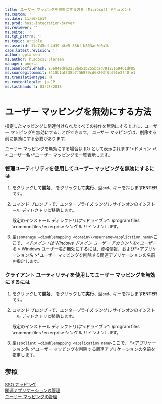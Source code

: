 ```yaml
---
title: ユーザー マッピングを無効にする方法 |Microsoft ドキュメント
ms.custom: ''
ms.date: 11/30/2017
ms.prod: host-integration-server
ms.reviewer: ''
ms.suite: ''
ms.tgt_pltfrm: ''
ms.topic: article
ms.assetid: 51c745dd-4d39-46e5-88bf-b803ae2e0a1b
caps.latest.revision: ''
author: gplarsen
ms.author: hisdocs; plarsen
manager: anneta
ms.openlocfilehash: 93694ed8a3238be51b255bcad79122169461d885
ms.sourcegitcommit: 8418b1a8f38b7f56979cd6e203f0b591e2f40fe1
ms.translationtype: MT
ms.contentlocale: ja-JP
ms.lasthandoff: 03/28/2018
---
```

# <a name="how-to-disable-a-user-mapping"></a>ユーザー マッピングを無効にする方法
指定したマッピングに関連付けられたすべての操作を無効にするときに、ユーザー マッピングを無効にすることができます。 ユーザー マッピングは、削除する前に無効にする必要があります。  
  
 ユーザー マッピングを無効にする場合は (D) として表示されます*\<ドメイン >\\< ユーザー名\>*ユーザー マッピングを一覧表示します。  
  
### <a name="to-disable-a-user-mapping-using-the-administration-utility"></a>管理ユーティリティを使用してユーザー マッピングを無効にするには  
  
1.  をクリックして**開始**、 をクリックして**実行**、型`cmd`、キーを押します**ENTER**です。  
  
2.  コマンド プロンプトで、エンタープライズ シングル サインオンのインストール ディレクトリに移動します。  
  
     既定のインストール ディレクトリは*\<ドライブ >*: \program files \common files \enterprise シングル サインオンします。  
  
3.  型`ssomanage –disablemapping <domain>\<username><application name>`ここで、 *\<ドメイン >*は Windows ドメイン ユーザー アカウントを*\<ユーザー名 >* Windows ユーザー名が無効にするには、資格情報、および*\<アプリケーション名 >*ユーザー マッピングを削除する関連アプリケーションの名前を指定します。  
  
### <a name="to-disable-a-user-mapping-using-the-client-utility"></a>クライアント ユーティリティを使用してユーザー マッピングを無効にするには  
  
1.  をクリックして**開始**、 をクリックして**実行**、型`cmd`、キーを押します**ENTER**です。  
  
2.  コマンド プロンプトで、エンタープライズ シングル サインオンのインストール ディレクトリに移動します。  
  
     既定のインストール ディレクトリは*\<ドライブ >*: \program files \common files \enterprise シングル サインオンします。  
  
3.  型`ssoclient –disablemapping <application name>`ここで、 *\<アプリケーション名 >*ユーザー マッピングを削除する関連アプリケーションの名前を指定します。  
  
## <a name="see-also"></a>参照  
 [SSO マッピング](../esso/sso-mappings.md)   
 [関連アプリケーションの管理](../esso/managing-affiliate-applications.md)   
 [ユーザー マッピングの管理](../esso/managing-user-mappings.md)